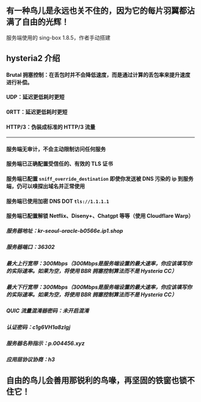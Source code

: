 ## 有一种鸟儿是永远也关不住的，因为它的每片羽翼都沾满了自由的光辉！

服务端使用的 sing-box 1.8.5，作者手动搭建

## hysteria2 介绍
#### Brutal 拥塞控制：在丢包时并不会降低速度，而是通过计算的丢包率来提升速度进行补偿。
#### UDP：延迟更低耗时更短
#### 0RTT：延迟更低耗时更短
#### HTTP/3：伪装成标准的 HTTP/3 流量
---------
#### 服务端无审计，不会主动限制访问任何服务
#### 服务端已正确配置受信任的、有效的 TLS 证书
#### 服务端已配置 ```sniff_override_destination``` 即使你发送被 DNS 污染的 ip 到服务端，仍可以嗅探出域名并正常使用
#### 服务端已使用加密 DNS DOT ```tls://1.1.1.1 ```
#### 服务端已配置解锁 Netflix、Diseny+、Chatgpt 等等（使用 Cloudflare Warp）

##### 服务器地址：kr-seoul-oracle-b0566e.ip1.shop
##### 服务器端口：36302
##### 最大上行宽带：300Mbps（300Mbps是服务端设置的最大速率，你应该填写你的实际速率。如果为空，将使用 BBR 拥塞控制算法而不是 Hysteria CC）
##### 最大下行宽带：300Mbps（300Mbps是服务端设置的最大速率，你应该填写你的实际速率。如果为空，将使用 BBR 拥塞控制算法而不是 Hysteria CC）
##### QUIC 流量混淆器密码：未开启混淆
##### 认证密码：c1g6VH1a8zlgj
##### 服务器名称指示：p.004456.xyz
##### 应用层协议协商：h3





## 自由的鸟儿会善用那锐利的鸟喙，再坚固的铁窗也锁不住它！
